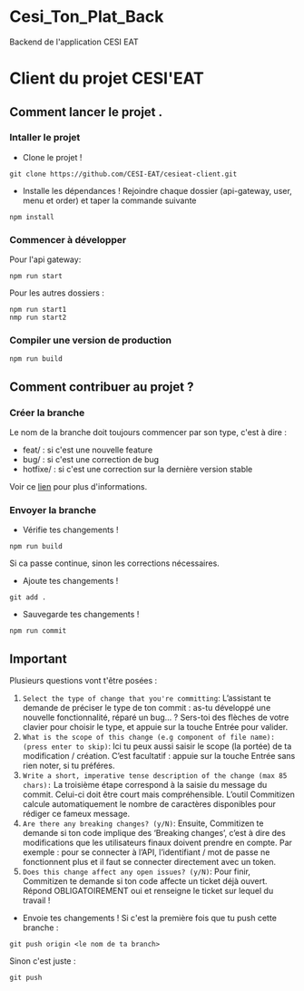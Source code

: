 # Cesi_Ton_Plat_Back
Backend de l'application CESI EAT

# Client du projet CESI'EAT

## Comment lancer le projet . 

### Intaller le projet
- Clone le projet !
```
git clone https://github.com/CESI-EAT/cesieat-client.git
```

- Installe les dépendances !
Rejoindre chaque dossier (api-gateway, user, menu et order) et taper la commande suivante 
```
npm install
```

### Commencer à développer
Pour l'api gateway:
```
npm run start
```
Pour les autres dossiers : 
```
npm run start1
nmp run start2
```

### Compiler une version de production
```
npm run build
```

## Comment contribuer au projet ?

### Créer la branche

Le nom de la branche doit toujours commencer par son type, c'est à dire :
  - feat/ : si c'est une nouvelle feature
  - bug/ : si c'est une correction de bug
  - hotfixe/ : si c'est une correction sur la dernière version stable
 
 Voir ce [lien](https://gist.github.com/digitaljhelms/4287848) pour plus d'informations.

### Envoyer la branche

- Vérifie tes changements !
```
npm run build
```
Si ca passe continue, sinon les corrections nécessaires.

- Ajoute tes changements !
```
git add .
```

- Sauvegarde tes changements !
```
npm run commit 
```
## Important 
Plusieurs questions vont t'être posées :
1. ``Select the type of change that you're committing``:
L’assistant te demande de préciser le type de ton commit : as-tu développé une nouvelle fonctionnalité, réparé un bug… ? Sers-toi des flèches de votre clavier pour choisir le type, et appuie sur la touche Entrée pour valider.
2. ``What is the scope of this change (e.g component of file name): (press enter to skip)``:
Ici tu peux aussi saisir le scope (la portée) de ta modification / création. C’est facultatif : appuie sur la touche Entrée sans rien noter, si tu préféres.
3. ``Write a short, imperative tense description of the change (max 85 chars):``
La troisième étape correspond à la saisie du message du commit. Celui-ci doit être court mais compréhensible. L’outil Commitizen calcule automatiquement le nombre de caractères disponibles pour rédiger ce fameux message.
4. ``Are there any breaking changes? (y/N)``:
Ensuite, Commitizen te demande si ton code implique des ‘Breaking changes’, c’est à dire des modifications que les utilisateurs finaux doivent prendre en compte. Par exemple : pour se connecter à l’API, l’identifiant / mot de passe ne fonctionnent plus et il faut se connecter directement avec un token.
5. ``Does this change affect any open issues? (y/N)``:
Pour finir, Commitizen te demande si ton code affecte un ticket déjà ouvert. Répond OBLIGATOIREMENT oui et renseigne le ticket sur lequel du travail !

- Envoie tes changements !
Si c'est la première fois que tu push cette branche :
```
git push origin <le nom de ta branch>
```
Sinon c'est juste :
```
git push
```
